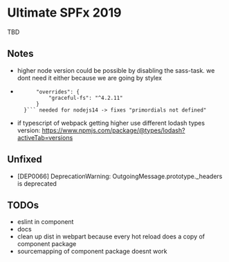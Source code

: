 # Ultimate SPFx 2019

TBD

## Notes

-   higher node version could be possible by disabling the sass-task. we dont need it either because we are going by stylex

-   ````"pnpm": {
          "overrides": {
              "graceful-fs": "^4.2.11"
          }
      }``` needed for nodejs14 -> fixes "primordials not defined"
    ````

-   if typescript of webpack getting higher use different lodash types version: https://www.npmjs.com/package/@types/lodash?activeTab=versions

## Unfixed

-   [DEP0066] DeprecationWarning: OutgoingMessage.prototype.\_headers is deprecated

## TODOs

-   eslint in component
-   docs
-   clean up dist in webpart because every hot reload does a copy of component package
-   sourcemapping of component package doesnt work
